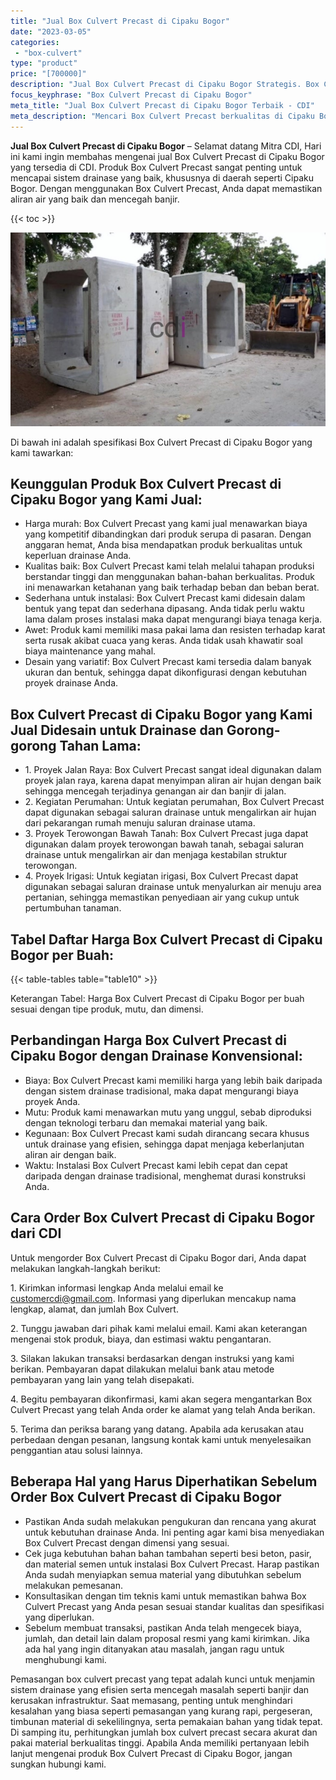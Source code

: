 ```yaml
---
title: "Jual Box Culvert Precast di Cipaku Bogor"
date: "2023-03-05"
categories:
 - "box-culvert"
type: "product"
price: "[700000]"
description: "Jual Box Culvert Precast di Cipaku Bogor Strategis. Box Culvert Precast ini menjadi solusi utama dalam proyek pembangunan sebagai bahan infrastruktur yang kuat dan berkualitas tinggi. Segera dapatkan informasi detail."
focus_keyphrase: "Box Culvert Precast di Cipaku Bogor"
meta_title: "Jual Box Culvert Precast di Cipaku Bogor Terbaik - CDI"
meta_description: "Mencari Box Culvert Precast berkualitas di Cipaku Bogor? Layanan profesional kami siap membantu dengan solusi terbaik. Klik untuk penawaran istimewa."
---
```


**Jual Box Culvert Precast di Cipaku Bogor** – Selamat datang Mitra CDI, Hari ini kami ingin membahas mengenai jual Box Culvert Precast di Cipaku Bogor yang tersedia di CDI. Produk Box Culvert Precast sangat penting untuk mencapai sistem drainase yang baik, khususnya di daerah seperti Cipaku Bogor. Dengan menggunakan Box Culvert Precast, Anda dapat memastikan aliran air yang baik dan mencegah banjir.

{{< toc >}}

![Jual Box Culvert Precast di Cipaku Bogor](/images/box-culvert/box-culvert-04.jpg)

Di bawah ini adalah spesifikasi Box Culvert Precast di Cipaku Bogor yang kami tawarkan: 

## Keunggulan Produk Box Culvert Precast di Cipaku Bogor yang Kami Jual:

*   Harga murah: Box Culvert Precast yang kami jual menawarkan biaya yang kompetitif dibandingkan dari produk serupa di pasaran. Dengan anggaran hemat, Anda bisa mendapatkan produk berkualitas untuk keperluan drainase Anda.
*   Kualitas baik: Box Culvert Precast kami telah melalui tahapan produksi berstandar tinggi dan menggunakan bahan-bahan berkualitas. Produk ini menawarkan ketahanan yang baik terhadap beban dan beban berat.
*   Sederhana untuk instalasi: Box Culvert Precast kami didesain dalam bentuk yang tepat dan sederhana dipasang. Anda tidak perlu waktu lama dalam proses instalasi maka dapat mengurangi biaya tenaga kerja.
*   Awet: Produk kami memiliki masa pakai lama dan resisten terhadap karat serta rusak akibat cuaca yang keras. Anda tidak usah khawatir soal biaya maintenance yang mahal.
*   Desain yang variatif: Box Culvert Precast kami tersedia dalam banyak ukuran dan bentuk, sehingga dapat dikonfigurasi dengan kebutuhan proyek drainase Anda.

## Box Culvert Precast di Cipaku Bogor yang Kami Jual Didesain untuk Drainase dan Gorong-gorong Tahan Lama:

*   1\. Proyek Jalan Raya: Box Culvert Precast sangat ideal digunakan dalam proyek jalan raya, karena dapat menyimpan aliran air hujan dengan baik sehingga mencegah terjadinya genangan air dan banjir di jalan.
*   2\. Kegiatan Perumahan: Untuk kegiatan perumahan, Box Culvert Precast dapat digunakan sebagai saluran drainase untuk mengalirkan air hujan dari pekarangan rumah menuju saluran drainase utama.
*   3\. Proyek Terowongan Bawah Tanah: Box Culvert Precast juga dapat digunakan dalam proyek terowongan bawah tanah, sebagai saluran drainase untuk mengalirkan air dan menjaga kestabilan struktur terowongan.
*   4\. Proyek Irigasi: Untuk kegiatan irigasi, Box Culvert Precast dapat digunakan sebagai saluran drainase untuk menyalurkan air menuju area pertanian, sehingga memastikan penyediaan air yang cukup untuk pertumbuhan tanaman.

## Tabel Daftar Harga Box Culvert Precast di Cipaku Bogor per Buah:

{{< table-tables table="table10" >}}

Keterangan Tabel: Harga Box Culvert Precast di Cipaku Bogor per buah sesuai dengan tipe produk, mutu, dan dimensi.

## Perbandingan Harga Box Culvert Precast di Cipaku Bogor dengan Drainase Konvensional:

*   Biaya: Box Culvert Precast kami memiliki harga yang lebih baik daripada dengan sistem drainase tradisional, maka dapat mengurangi biaya proyek Anda.
*   Mutu: Produk kami menawarkan mutu yang unggul, sebab diproduksi dengan teknologi terbaru dan memakai material yang baik.
*   Kegunaan: Box Culvert Precast kami sudah dirancang secara khusus untuk drainase yang efisien, sehingga dapat menjaga keberlanjutan aliran air dengan baik.
*   Waktu: Instalasi Box Culvert Precast kami lebih cepat dan cepat daripada dengan drainase tradisional, menghemat durasi konstruksi Anda.

## Cara Order Box Culvert Precast di Cipaku Bogor dari CDI

Untuk mengorder Box Culvert Precast di Cipaku Bogor dari, Anda dapat melakukan langkah-langkah berikut:

1\.  Kirimkan informasi lengkap Anda melalui email ke customercdi@gmail.com. Informasi yang diperlukan mencakup nama lengkap, alamat, dan jumlah Box Culvert.

2\.  Tunggu jawaban dari pihak kami melalui email. Kami akan keterangan mengenai stok produk, biaya, dan estimasi waktu pengantaran.

3\.  Silakan lakukan transaksi berdasarkan dengan instruksi yang kami berikan. Pembayaran dapat dilakukan melalui bank atau metode pembayaran yang lain yang telah disepakati.

4\.  Begitu pembayaran dikonfirmasi, kami akan segera mengantarkan Box Culvert Precast yang telah Anda order ke alamat yang telah Anda berikan.

5\.  Terima dan periksa barang yang datang. Apabila ada kerusakan atau perbedaan dengan pesanan, langsung kontak kami untuk menyelesaikan penggantian atau solusi lainnya.

## Beberapa Hal yang Harus Diperhatikan Sebelum Order Box Culvert Precast di Cipaku Bogor

*   Pastikan Anda sudah melakukan pengukuran dan rencana yang akurat untuk kebutuhan drainase Anda. Ini penting agar kami bisa menyediakan Box Culvert Precast dengan dimensi yang sesuai.
*   Cek juga kebutuhan bahan bahan tambahan seperti besi beton, pasir, dan material semen untuk instalasi Box Culvert Precast. Harap pastikan Anda sudah menyiapkan semua material yang dibutuhkan sebelum melakukan pemesanan.
*   Konsultasikan dengan tim teknis kami untuk memastikan bahwa Box Culvert Precast yang Anda pesan sesuai standar kualitas dan spesifikasi yang diperlukan.
*   Sebelum membuat transaksi, pastikan Anda telah mengecek biaya, jumlah, dan detail lain dalam proposal resmi yang kami kirimkan. Jika ada hal yang ingin ditanyakan atau masalah, jangan ragu untuk menghubungi kami.

Pemasangan box culvert precast yang tepat adalah kunci untuk menjamin sistem drainase yang efisien serta mencegah masalah seperti banjir dan kerusakan infrastruktur. Saat memasang, penting untuk menghindari kesalahan yang biasa seperti pemasangan yang kurang rapi, pergeseran, timbunan material di sekelilingnya, serta pemakaian bahan yang tidak tepat. Di samping itu, perhitungkan jumlah box culvert precast secara akurat dan pakai material berkualitas tinggi. Apabila Anda memiliki pertanyaan lebih lanjut mengenai produk Box Culvert Precast di Cipaku Bogor, jangan sungkan hubungi kami.